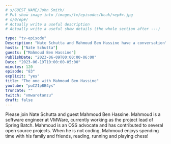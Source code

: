 ```yaml
---
# s/GUEST_NAME/John Smith/
# Put show image into /images/tv/episodes/bcak/<ep#>.jpg
# s/0/ep#/
# Actually write a useful description
# Actually write a useful show details (the whole section after ---)

type: "tv-episode"
Description: "Nate Schutta and Mahmoud Ben Hassine have a conversation"
hosts: ["Nate Schutta"]
guests: ["Mahmoud Ben Hassine"]
PublishDate: "2023-06-09T00:00:00-06:00"
Date: "2023-06-19T10:00:00-05:00"
minutes: 120
episode: "83"
explicit: "yes"
title: "The one with Mahmoud Ben Hassine"
youtube: "puCZIpBB4ys"
truncate: ""
twitch: "vmwaretanzu"
draft: false
---
```


Please join Nate Schutta and guest Mahmoud Ben Hassine. Mahmoud is a software engineer at VMWare, currently working as the project lead of Spring Batch. Mahmoud is an OSS advocate and has contributed to several open source projects. When he is not coding, Mahmoud enjoys spending time with his family and friends, reading, running and playing chess!